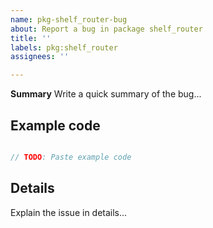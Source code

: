 ```yaml
---
name: pkg-shelf_router-bug
about: Report a bug in package shelf_router
title: ''
labels: pkg:shelf_router
assignees: ''

---
```


**Summary**
Write a quick summary of the bug...

## Example code

```dart

// TODO: Paste example code

```

## Details
Explain the issue in details...
